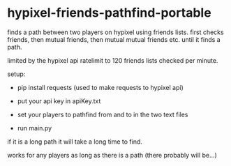 # hypixel-friends-pathfind-portable
finds a path between two players on hypixel using friends lists. first checks friends, then mutual friends, then mutual mutual friends etc. until it finds a path.

limited by the hypixel api ratelimit to 120 friends lists checked per minute.

setup:
* pip install requests (used to make requests to hypixel api)

* put your api key in apiKey.txt

* set your players to pathfind from and to in the two text files

* run main.py

if it is a long path it will take a long time to find.

works for any players as long as there is a path (there probably will be...)
